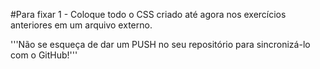 #Para fixar
1 - Coloque todo o CSS criado até agora nos exercícios anteriores em um arquivo externo.

'''Não se esqueça de dar um PUSH no seu repositório para sincronizá-lo com o GitHub!'''